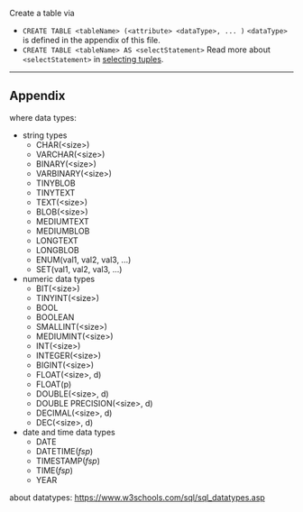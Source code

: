 Create a table via
+ `CREATE TABLE <tableName> (<attribute> <dataType>, ... )`
  `<dataType>` is defined in the appendix of this file.  
+ `CREATE TABLE <tableName> AS <selectStatement>`
  <!-- `CREATE TABLE <tableName> AS SELECT <attributeA>, ... <attributeZ> FROM <table>` -->
  Read more about `<selectStatement>` in [selecting tuples](./tuple/select.md).  


---

## Appendix
where data types:  
+ string types
  + CHAR(\<size\>)
  + VARCHAR(\<size\>)
  + BINARY(\<size\>)
  + VARBINARY(\<size\>)
  + TINYBLOB
  + TINYTEXT
  + TEXT(\<size\>)
  + BLOB(\<size\>)
  + MEDIUMTEXT
  + MEDIUMBLOB
  + LONGTEXT
  + LONGBLOB
  + ENUM(val1, val2, val3, ...)
  + SET(val1, val2, val3, ...)
+ numeric data types
  + BIT(\<size\>)
  + TINYINT(\<size\>)
  + BOOL
  + BOOLEAN
  + SMALLINT(\<size\>)
  + MEDIUMINT(\<size\>)
  + INT(\<size\>)
  + INTEGER(\<size\>)
  + BIGINT(\<size\>)
  + FLOAT(\<size\>, d)
  + FLOAT(p)
  + DOUBLE(\<size\>, d)
  + DOUBLE PRECISION(\<size\>, d)
  + DECIMAL(\<size\>, d)
  + DEC(\<size\>, d)
+ date and time data types
  + DATE
  + DATETIME(_fsp_)
  + TIMESTAMP(_fsp_)
  + TIME(_fsp_)
  + YEAR

about datatypes: https://www.w3schools.com/sql/sql_datatypes.asp


